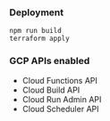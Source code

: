 ### Deployment
```
npm run build
terraform apply
```

### GCP APIs enabled
- Cloud Functions API
- Cloud Build API
- Cloud Run Admin API
- Cloud Scheduler API